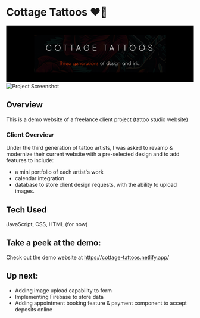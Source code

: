 # Cottage Tattoos ❤️‍🔥
![Header](https://github.com/gwendolyn954/cottage-tattoos/blob/main/assets/images/cottage-tattoo-bn.png)
![Project Screenshot](https://github.com/gwendolyn954/cottage-tattoos/blob/main/assets/images/cottage-anna.png)

## Overview
This is a demo website of a freelance client project (tattoo studio website)

### Client Overview

Under the third generation of tattoo artists, I was asked to revamp & modernize their current website with a pre-selected design and to add features to include:
- a mini portfolio of each artist's work
- calendar integration
- database to store client design requests, with the ability to upload images. 

## Tech Used 
JavaScript, CSS, HTML (for now)

## Take a peek at the demo:
Check out the demo website at https://cottage-tattoos.netlify.app/

## Up next:

- Adding image upload capability to form
- Implementing Firebase to store data
- Adding appointment booking feature & payment component to accept deposits online
